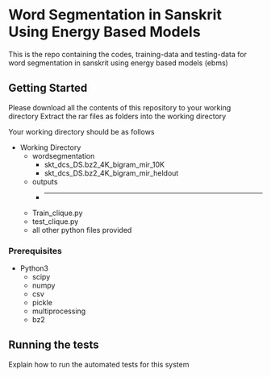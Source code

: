 # Word Segmentation in Sanskrit Using Energy Based Models

This is the repo containing the codes, training-data and testing-data for word segmentation in sanskrit using energy based models (ebms)

## Getting Started

Please download all the contents of this repository to your working directory 
Extract the rar files as folders into the working directory

Your working directory should be as follows
* Working Directory
  * wordsegmentation
    * skt_dcs_DS.bz2_4K_bigram_mir_10K
    * skt_dcs_DS.bz2_4K_bigram_mir_heldout
  * outputs
    * ---
  * Train_clique.py
  * test_clique.py
  * all other python files provided
  

### Prerequisites
* Python3
  * scipy
  * numpy
  * csv
  * pickle
  * multiprocessing
  * bz2
## Running the tests

Explain how to run the automated tests for this system
